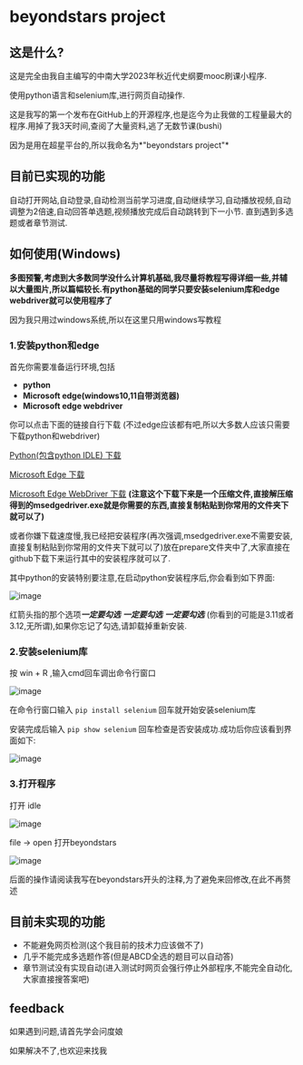 # beyondstars project

## 这是什么?

这是完全由我自主编写的中南大学2023年秋近代史纲要mooc刷课小程序.

使用python语言和selenium库,进行网页自动操作.


这是我写的第一个发布在GitHub上的开源程序,也是迄今为止我做的工程量最大的程序.用掉了我3天时间,查阅了大量资料,逃了无数节课(bushi)

因为是用在超星平台的,所以我命名为*"beyondstars project"*


## 目前已实现的功能

自动打开网站,自动登录,自动检测当前学习进度,自动继续学习,自动播放视频,自动调整为2倍速,自动回答单选题,视频播放完成后自动跳转到下一小节.
直到遇到多选题或者章节测试.



## 如何使用(Windows)

**多图预警,考虑到大多数同学没什么计算机基础,我尽量将教程写得详细一些,并辅以大量图片,所以篇幅较长.有python基础的同学只要安装selenium库和edge webdriver就可以使用程序了**


因为我只用过windows系统,所以在这里只用windows写教程

### 1.安装python和edge

首先你需要准备运行环境,包括

- **python**
- **Microsoft edge(windows10,11自带浏览器)**
- **Microsoft edge webdriver**


你可以点击下面的链接自行下载
(不过edge应该都有吧,所以大多数人应该只需要下载python和webdriver)


[Python(包含python IDLE) 下载](https://www.python.org/downloads/)


[Microsoft Edge 下载](https://www.microsoft.com/zh-cn/edge/download)


[Microsoft Edge WebDriver 下载](https://developer.microsoft.com/en-us/microsoft-edge/tools/webdriver/)  **(注意这个下载下来是一个压缩文件,直接解压缩得到的msedgedriver.exe就是你需要的东西,直接复制粘贴到你常用的文件夹下就可以了)**


或者你嫌下载速度慢,我已经把安装程序(再次强调,msedgedriver.exe不需要安装,直接复制粘贴到你常用的文件夹下就可以了)放在prepare文件夹中了,大家直接在github下载下来运行其中的安装程序就可以了.

其中python的安装特别要注意,在启动python安装程序后,你会看到如下界面:

![image](https://github.com/yuan-minglongze/beyondstars/assets/129572345/4799516f-4df4-4b51-974c-f38facb667c7)

红箭头指的那个选项***一定要勾选*** ***一定要勾选*** ***一定要勾选*** (你看到的可能是3.11或者3.12,无所谓),如果你忘记了勾选,请卸载掉重新安装.


### 2.安装selenium库

按 win + R ,输入cmd回车调出命令行窗口

![image](https://github.com/yuan-minglongze/beyondstars/assets/129572345/7911a5a1-07ce-4e97-9508-c8b9af2b33e3)

在命令行窗口输入 `pip install selenium` 回车就开始安装selenium库

安装完成后输入 `pip show selenium` 回车检查是否安装成功.成功后你应该看到界面如下:

![image](https://github.com/yuan-minglongze/beyondstars/assets/129572345/ded8d25e-fee5-4ae9-91d4-4bcad69fb569)



### 3.打开程序

打开 idle

![image](https://github.com/yuan-minglongze/beyondstars/assets/129572345/b03b32ac-7138-419c-8c0c-6fb7d27be6f5)

file -> open 打开beyondstars

![image](https://github.com/yuan-minglongze/beyondstars/assets/129572345/7d068722-068c-482a-9abd-7c71e1b5b5d0)


后面的操作请阅读我写在beyondstars开头的注释,为了避免来回修改,在此不再赘述





## 目前未实现的功能

- 不能避免网页检测(这个我目前的技术力应该做不了)
- 几乎不能完成多选题作答(但是ABCD全选的题目可以自动答)
- 章节测试没有实现自动(进入测试时网页会强行停止外部程序,不能完全自动化,大家直接搜答案吧)


## feedback

如果遇到问题,请首先学会问度娘

如果解决不了,也欢迎来找我
